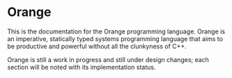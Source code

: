 # Orange

This is the documentation for the Orange programming language. Orange is an imperative, statically typed systems programming language that aims to be productive and powerful without all the clunkyness of C++.  

Orange is still a work in progress and still under design changes; each section will be noted with its implementation status.